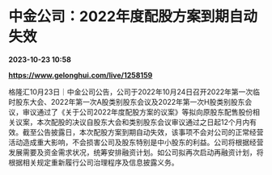 # 中金公司：2022年度配股方案到期自动失效

**2023-10-23 10:58**

**https://www.gelonghui.com/live/1258159**

格隆汇10月23日｜中金公司公告，公司于2022年10月24日召开2022年第一次临时股东大会、2022年第一次A股类别股东会议及2022年第一次H股类别股东会议，审议通过了《关于公司2022年度配股方案的议案》等拟向原股东配售股份相关议案，本次配股的决议自股东大会和类别股东会议审议通过之日起12个月内有效。截至公告披露日，本次配股方案到期自动失效，该事项不会对公司的正常经营活动造成重大影响，不会损害公司及股东特别是中小股东的利益。公司将根据经营发展需要及资金需求状况，统筹安排融资计划。如公司拟再次启动再融资计划，将根据相关规定重新履行公司治理程序及信息披露义务。